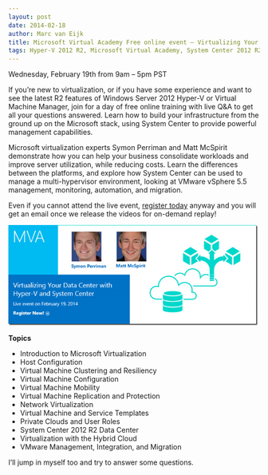 ```yaml
---
layout: post
date: 2014-02-18
author: Marc van Eijk
title: Microsoft Virtual Academy Free online event – Virtualizing Your Data Center with Hyper-V and System Center 
tags: Hyper-V 2012 R2, Microsoft Virtual Academy, System Center 2012 R2
---
```

Wednesday, February 19th from 9am – 5pm PST

If you’re new to virtualization, or if you have some experience and want to see the latest R2 features of Windows Server 2012 Hyper-V or Virtual Machine Manager, join for a day of free online training with live Q&A to get all your questions answered.  Learn how to build your infrastructure from the ground up on the Microsoft stack, using System Center to provide powerful management capabilities. 

Microsoft virtualization experts Symon Perriman and Matt McSpirit demonstrate how you can help your business consolidate workloads and improve server utilization, while reducing costs. Learn the differences between the platforms, and explore how System Center can be used to manage a multi-hypervisor environment, looking at VMware vSphere 5.5 management, monitoring, automation, and migration. 

Even if you cannot attend the live event, [register today](http://aka.ms/virtDC) anyway and you will get an email once we release the videos for on-demand replay!  

<img src="/images/2014-02-18/MVA.png" width="500">

**Topics** 

- Introduction to Microsoft Virtualization
- Host Configuration
- Virtual Machine Clustering and Resiliency
- Virtual Machine Configuration
- Virtual Machine Mobility
- Virtual Machine Replication and Protection
- Network Virtualization
- Virtual Machine and Service Templates
- Private Clouds and User Roles
- System Center 2012 R2 Data Center
- Virtualization with the Hybrid Cloud
- VMware Management, Integration, and Migration

I’ll jump in myself too and try to answer some questions.

